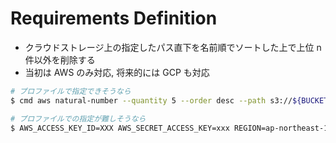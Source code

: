 # Requirements Definition

- クラウドストレージ上の指定したパス直下を名前順でソートした上で上位 n 件以外を削除する
- 当初は AWS のみ対応, 将来的には GCP も対応

```bash
# プロファイルで指定できそうなら
$ cmd aws natural-number --quantity 5 --order desc --path s3://${BUCKET}/${PREFIX} --aws-profile ${AWS_PROFILE_NAME}

# プロファイルでの指定が難しそうなら
$ AWS_ACCESS_KEY_ID=XXX AWS_SECRET_ACCESS_KEY=xxx REGION=ap-northeast-1 cmd aws natural-number --quantity 5 --order desc --path s3://${BUCKET}/${PREFIX}
```
